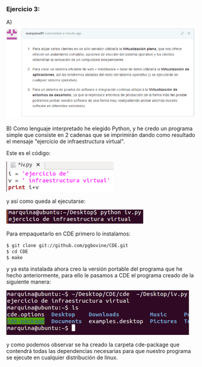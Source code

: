 ### Ejercicio 3:
A)
![](fotos/4.png)


B) Como lenguaje interpretado he elegido Python, y he credo un programa simple que consiste en 2 cadenas que se imprimirán dando como resultado el mensaje "ejercicio de infraestructura virtual".

Este es el código:

![](fotos/0.png)

y así como queda al ejecutarse:

![](fotos/1.png)

Para empaquetarlo en CDE primero lo instalamos:
```
$ git clone git://github.com/pgbovine/CDE.git
$ cd CDE
$ make
```
y ya esta instalada ahora creo la versión portable del programa que he hecho anteriormente, para ello le pasamos a CDE el programa creado de la siguiente manera:

![](fotos/2.png)

y como podemos observar se ha creado la carpeta cde-package que contendrá todas las dependencias necesarias para que nuestro programa se ejecute en cualquier distribución de linux.

